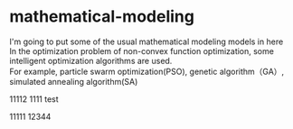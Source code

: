 # mathematical-modeling
I'm going to put some of the usual mathematical modeling models in here  
In the optimization problem of non-convex function optimization, some intelligent optimization algorithms are used.  
For example, particle swarm optimization(PSO), genetic algorithm（GA）, simulated annealing algorithm(SA)

11112
1111
test

11111
12344